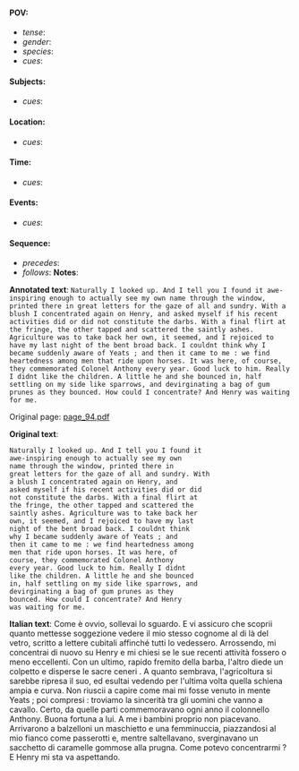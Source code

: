 #### POV: 
  - *tense*:
  - *gender*:
  - *species*:
  - *cues*:
#### Subjects:
  - *cues*:
#### Location:
  - *cues*:
#### Time:
  - *cues*:
#### Events:
  - *cues*:
#### Sequence:
  - *precedes*: 
  - *follows*:
**Notes**:


**Annotated text**:
`Naturally I looked up. And I tell you I found it awe-inspiring enough to actually see my own name through the window, printed there in great letters for the gaze of all and sundry. With a blush I concentrated again on Henry, and asked myself if his recent activities did or did not constitute the darbs. With a final flirt at the fringe, the other tapped and scattered the saintly ashes. Agriculture was to take back her own, it seemed, and I rejoiced to have my last night of the bent broad back. I couldnt think why I became suddenly aware of Yeats ; and then it came to me : we find heartedness among men that ride upon horses. It was here, of course, they commemorated Colonel Anthony every year. Good luck to him. Really I didnt like the children. A little he and she bounced in, half settling on my side like sparrows, and devirginating a bag of gum prunes as they bounced. How could I concentrate? And Henry was waiting for me.`


Original page:
[page_94.pdf](https://github.com/vigji/cainjb/blob/main/source_material/pages/page_94.pdf)

**Original text**:
```
Naturally I looked up. And I tell you I found it 
awe-inspiring enough to actually see my own 
name through the window, printed there in 
great letters for the gaze of all and sundry. With 
a blush I concentrated again on Henry, and 
asked myself if his recent activities did or did 
not constitute the darbs. With a final flirt at 
the fringe, the other tapped and scattered the 
saintly ashes. Agriculture was to take back her 
own, it seemed, and I rejoiced to have my last 
night of the bent broad back. I couldnt think 
why I became suddenly aware of Yeats ; and 
then it came to me : we find heartedness among 
men that ride upon horses. It was here, of 
course, they commemorated Colonel Anthony 
every year. Good luck to him. Really I didnt 
like the children. A little he and she bounced 
in, half settling on my side like sparrows, and 
devirginating a bag of gum prunes as they 
bounced. How could I concentrate? And Henry 
was waiting for me. 
```

**Italian text**:
Come è ovvio, sollevai lo sguardo. E vi assicuro che scoprii quanto mettesse soggezione vedere il mio stesso cognome al di là del vetro, scritto a lettere cubitali affinché tutti lo vedessero. Arrossendo, mi concentrai di nuovo su Henry e mi chiesi se le sue recenti attività fossero o meno eccellenti. Con un ultimo, rapido fremito della barba, l'altro diede un colpetto e disperse le sacre ceneri . A quanto sembrava, l'agricoltura si sarebbe ripresa il suo, ed esultai vedendo per l'ultima volta quella schiena ampia e curva. Non riuscii a capire come mai mi fosse venuto in mente Yeats ; poi compresi : troviamo la sincerità tra gli uomini che vanno a cavallo. Certo, da quelle parti commemoravano ogni anno il colonnello Anthony. Buona fortuna a lui. A me i bambini proprio non piacevano. Arrivarono a balzelloni un maschietto e una femminuccia, piazzandosi al mio fianco come passerotti e, mentre saltellavano, sverginavano un sacchetto di caramelle gommose alla prugna. Come potevo concentrarmi ? E Henry mi sta va aspettando.

